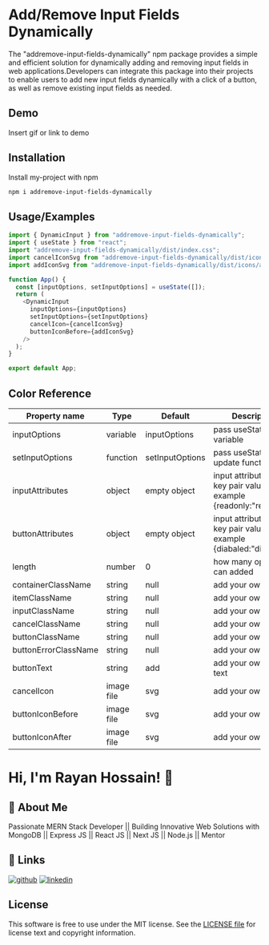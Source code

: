 # Add/Remove Input Fields Dynamically

The \"addremove-input-fields-dynamically\" npm package provides a simple and efficient solution for dynamically adding and removing input fields in web applications.Developers can integrate this package into their projects to enable users to add new input fields dynamically with a click of a button, as well as remove existing input fields as needed.

## Demo

Insert gif or link to demo

## Installation

Install my-project with npm

```bash
npm i addremove-input-fields-dynamically
```

## Usage/Examples

```javascript
import { DynamicInput } from "addremove-input-fields-dynamically";
import { useState } from "react";
import "addremove-input-fields-dynamically/dist/index.css";
import cancelIconSvg from "addremove-input-fields-dynamically/dist/icons/cancel.svg";
import addIconSvg from "addremove-input-fields-dynamically/dist/icons/add.svg";

function App() {
  const [inputOptions, setInputOptions] = useState([]);
  return (
    <DynamicInput
      inputOptions={inputOptions}
      setInputOptions={setInputOptions}
      cancelIcon={cancelIconSvg}
      buttonIconBefore={addIconSvg}
    />
  );
}

export default App;
```

## Color Reference

| Property name        | Type       | Default         | Description                                                         |
| -------------------- | ---------- | --------------- | ------------------------------------------------------------------- |
| inputOptions         | variable   | inputOptions    | pass useState variable                                              |
| setInputOptions      | function   | setInputOptions | pass useState state update function                                 |
| inputAttributes      | object     | empty object    | input attributes with key pair value. example {readonly:"readonly"} |
| buttonAttributes     | object     | empty object    | input attributes with key pair value. example {diabaled:"disabled"} |
| length               | number     | 0               | how many options can added                                          |
| containerClassName   | string     | null            | add your own css                                                    |
| itemClassName        | string     | null            | add your own css                                                    |
| inputClassName       | string     | null            | add your own css                                                    |
| cancelClassName      | string     | null            | add your own css                                                    |
| buttonClassName      | string     | null            | add your own css                                                    |
| buttonErrorClassName | string     | null            | add your own css                                                    |
| buttonText           | string     | add             | add your own button text                                            |
| cancelIcon           | image file | svg             | add your own icon                                                   |
| buttonIconBefore     | image file | svg             | add your own icon                                                   |
| buttonIconAfter      | image file | svg             | add your own icon                                                   |

# Hi, I'm Rayan Hossain! 👋

## 🚀 About Me

Passionate MERN Stack Developer || Building Innovative Web Solutions with MongoDB || Express JS || React JS || Next JS || Node.js || Mentor

## 🔗 Links

[![github](https://img.shields.io/badge/my_portfolio-000?style=for-the-badge&logo=ko-fi&logoColor=white)](https://github.com/rayan2228)
[![linkedin](https://img.shields.io/badge/linkedin-0A66C2?style=for-the-badge&logo=linkedin&logoColor=white)](https://www.linkedin.com/in/rayan2228/)

## License

This software is free to use under the MIT license. See the [LICENSE file](https://github.com/rayan2228/addremove-input-fields-dynamically/blob/main/LICENSE) for license text and copyright information.
